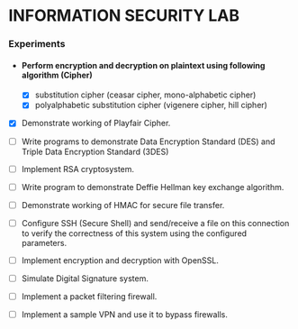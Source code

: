 # INFORMATION SECURITY LAB

### Experiments

- ####  Perform encryption and decryption on plaintext using following algorithm (Cipher)
  - [X] substitution cipher (ceasar cipher, mono-alphabetic cipher) 
  - [X] polyalphabetic substitution cipher (vigenere cipher, hill cipher)
  
- [X] Demonstrate working of Playfair Cipher.
- [ ] Write programs to demonstrate Data Encryption Standard (DES) and Triple Data Encryption Standard (3DES)
- [ ] Implement RSA cryptosystem.
- [ ] Write program to demonstrate Deffie Hellman key exchange algorithm.
- [ ] Demonstrate working of HMAC for secure file transfer.
- [ ] Configure SSH (Secure Shell) and send/receive a file on this connection to verify the correctness of this system using the configured parameters.
- [ ] Implement encryption and decryption with OpenSSL.
- [ ] Simulate Digital Signature system.
- [ ] Implement a packet filtering firewall.
- [ ] Implement a sample VPN and use it to bypass firewalls.


